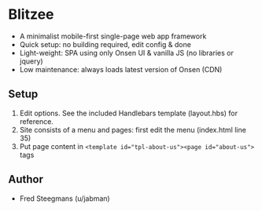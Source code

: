 # Blitzee

- A minimalist mobile-first single-page web app framework
- Quick setup: no building required, edit config & done
- Light-weight: SPA using only Onsen UI & vanilla JS (no libraries or jquery)
- Low maintenance: always loads latest version of Onsen (CDN)

## Setup

1. Edit options. See the included Handlebars template (layout.hbs) for reference.
2. Site consists of a menu and pages: first edit the menu (index.html line 35)
3. Put page content in `<template id="tpl-about-us"><page id="about-us">` tags

## Author

- Fred Steegmans (u/jabman)